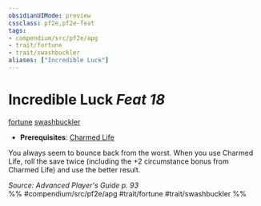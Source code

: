 ```yaml
---
obsidianUIMode: preview
cssclass: pf2e,pf2e-feat
tags:
- compendium/src/pf2e/apg
- trait/fortune
- trait/swashbuckler
aliases: ["Incredible Luck"]
---
```

# Incredible Luck  *Feat 18*  
[fortune](/rules/traits/fortune.md)  [swashbuckler](/rules/traits/swashbuckler-apg.md)  

- **Prerequisites**: [Charmed Life](/compendium/feats/charmed-life-apg.md)

You always seem to bounce back from the worst. When you use Charmed Life, roll the save twice (including the +2 circumstance bonus from Charmed Life) and use the better result.

*Source: Advanced Player's Guide p. 93*  
%% #compendium/src/pf2e/apg #trait/fortune #trait/swashbuckler %%